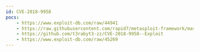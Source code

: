 ```yaml
---
id: CVE-2018-9958
pocs:
    - https://www.exploit-db.com/raw/44941
    - https://raw.githubusercontent.com/rapid7/metasploit-framework/master/modules/exploits/windows/fileformat/foxit_reader_uaf.rb
    - https://github.com/t3rabyt3-zz/CVE-2018-9958--Exploit
    - https://www.exploit-db.com/raw/45269
---
```


